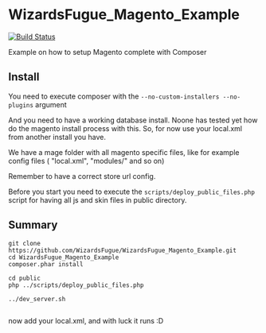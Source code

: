 WizardsFugue_Magento_Example
============================

[![Build Status](https://travis-ci.org/WizardsFugue/WizardsFugue_Magento_Example.png?branch=master)](https://travis-ci.org/WizardsFugue/WizardsFugue_Magento_Example)

Example on how to setup Magento complete with Composer


Install
-------

You need to execute composer with the ```--no-custom-installers --no-plugins``` argument

And you need to have a working database install. Noone has tested yet how do the magento install process with this.
So, for now use your local.xml from another install you have.

We have a mage folder with all magento specific files, like for example config files ( "local.xml", "modules/" and so on)

Remember to have a correct store url config.

Before you start you need to execute the ```scripts/deploy_public_files.php``` script
for having all js and skin files in public directory.



Summary
-------


```
git clone https://github.com/WizardsFugue/WizardsFugue_Magento_Example.git
cd WizardsFugue_Magento_Example
composer.phar install

cd public
php ../scripts/deploy_public_files.php

../dev_server.sh


```

now add your local.xml, and with luck it runs :D

